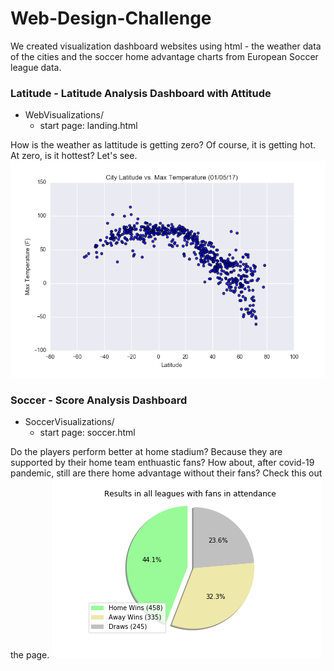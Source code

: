 # Web-Design-Challenge

We created visualization dashboard websites using html - the weather data of the cities and the soccer home advantage charts from European Soccer league data.

### Latitude - Latitude Analysis Dashboard with Attitude

* WebVisualizations/
    - start page: landing.html

How is the weather as lattitude is getting zero? Of course, it is getting hot. At zero, is it hottest? Let's see.
![img](WebVisualizations/assets/images/Fig1.png)

### Soccer - Score Analysis Dashboard

* SoccerVisualizations/
    - start page: soccer.html

Do the players perform better at home stadium? Because they are supported by their home team enthuastic fans? How about, after covid-19 pandemic, still are there home advantage without their fans? Check this out the page.
![img](SoccerVisualizations/assets/images/Fig4.png)
